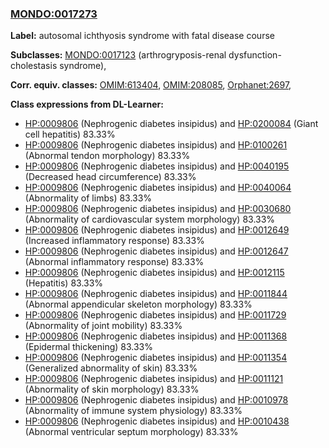 
### [MONDO:0017273](http://purl.obolibrary.org/obo/MONDO_0017273)
**Label:** autosomal ichthyosis syndrome with fatal disease course

**Subclasses:** [MONDO:0017123](http://purl.obolibrary.org/obo/MONDO_0017123) (arthrogryposis-renal dysfunction-cholestasis syndrome), 

**Corr. equiv. classes:** [OMIM:613404](http://purl.obolibrary.org/obo/OMIM_613404), [OMIM:208085](http://purl.obolibrary.org/obo/OMIM_208085), [Orphanet:2697](http://www.orpha.net/ORDO/Orphanet_2697), 

**Class expressions from DL-Learner:**

- [HP:0009806](http://purl.obolibrary.org/obo/HP_0009806) (Nephrogenic diabetes insipidus) and [HP:0200084](http://purl.obolibrary.org/obo/HP_0200084) (Giant cell hepatitis) 83.33%
- [HP:0009806](http://purl.obolibrary.org/obo/HP_0009806) (Nephrogenic diabetes insipidus) and [HP:0100261](http://purl.obolibrary.org/obo/HP_0100261) (Abnormal tendon morphology) 83.33%
- [HP:0009806](http://purl.obolibrary.org/obo/HP_0009806) (Nephrogenic diabetes insipidus) and [HP:0040195](http://purl.obolibrary.org/obo/HP_0040195) (Decreased head circumference) 83.33%
- [HP:0009806](http://purl.obolibrary.org/obo/HP_0009806) (Nephrogenic diabetes insipidus) and [HP:0040064](http://purl.obolibrary.org/obo/HP_0040064) (Abnormality of limbs) 83.33%
- [HP:0009806](http://purl.obolibrary.org/obo/HP_0009806) (Nephrogenic diabetes insipidus) and [HP:0030680](http://purl.obolibrary.org/obo/HP_0030680) (Abnormality of cardiovascular system morphology) 83.33%
- [HP:0009806](http://purl.obolibrary.org/obo/HP_0009806) (Nephrogenic diabetes insipidus) and [HP:0012649](http://purl.obolibrary.org/obo/HP_0012649) (Increased inflammatory response) 83.33%
- [HP:0009806](http://purl.obolibrary.org/obo/HP_0009806) (Nephrogenic diabetes insipidus) and [HP:0012647](http://purl.obolibrary.org/obo/HP_0012647) (Abnormal inflammatory response) 83.33%
- [HP:0009806](http://purl.obolibrary.org/obo/HP_0009806) (Nephrogenic diabetes insipidus) and [HP:0012115](http://purl.obolibrary.org/obo/HP_0012115) (Hepatitis) 83.33%
- [HP:0009806](http://purl.obolibrary.org/obo/HP_0009806) (Nephrogenic diabetes insipidus) and [HP:0011844](http://purl.obolibrary.org/obo/HP_0011844) (Abnormal appendicular skeleton morphology) 83.33%
- [HP:0009806](http://purl.obolibrary.org/obo/HP_0009806) (Nephrogenic diabetes insipidus) and [HP:0011729](http://purl.obolibrary.org/obo/HP_0011729) (Abnormality of joint mobility) 83.33%
- [HP:0009806](http://purl.obolibrary.org/obo/HP_0009806) (Nephrogenic diabetes insipidus) and [HP:0011368](http://purl.obolibrary.org/obo/HP_0011368) (Epidermal thickening) 83.33%
- [HP:0009806](http://purl.obolibrary.org/obo/HP_0009806) (Nephrogenic diabetes insipidus) and [HP:0011354](http://purl.obolibrary.org/obo/HP_0011354) (Generalized abnormality of skin) 83.33%
- [HP:0009806](http://purl.obolibrary.org/obo/HP_0009806) (Nephrogenic diabetes insipidus) and [HP:0011121](http://purl.obolibrary.org/obo/HP_0011121) (Abnormality of skin morphology) 83.33%
- [HP:0009806](http://purl.obolibrary.org/obo/HP_0009806) (Nephrogenic diabetes insipidus) and [HP:0010978](http://purl.obolibrary.org/obo/HP_0010978) (Abnormality of immune system physiology) 83.33%
- [HP:0009806](http://purl.obolibrary.org/obo/HP_0009806) (Nephrogenic diabetes insipidus) and [HP:0010438](http://purl.obolibrary.org/obo/HP_0010438) (Abnormal ventricular septum morphology) 83.33%


